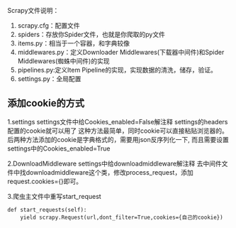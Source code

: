 Scrapy文件说明：


1. scrapy.cfg：配置文件
2. spiders：存放你Spider文件，也就是你爬取的py文件
3. items.py：相当于一个容器，和字典较像
4. middlewares.py：定义Downloader Middlewares(下载器中间件)和Spider Middlewares(蜘蛛中间件)的实现
5. pipelines.py:定义Item Pipeline的实现，实现数据的清洗，储存，验证。
6. settings.py：全局配置


## 添加cookie的方式

1.settings
settings文件中给Cookies_enabled=False解注释
settings的headers配置的cookie就可以用了
这种方法最简单，同时cookie可以直接粘贴浏览器的。
后两种方法添加的cookie是字典格式的，需要用json反序列化一下,
而且需要设置settings中的Cookies_enabled=True

2.DownloadMiddleware
settings中给downloadmiddleware解注释
去中间件文件中找downloadmiddleware这个类，修改process_request，添加request.cookies={}即可。

3.爬虫主文件中重写start_request

```
def start_requests(self):
    yield scrapy.Request(url,dont_filter=True,cookies={自己的cookie})
```
